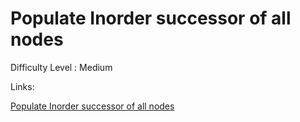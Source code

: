 # Populate Inorder successor of all nodes

Difficulty Level : Medium

Links:

[Populate Inorder successor of all nodes](https://www.geeksforgeeks.org/problems/populate-inorder-successor-for-all-nodes/1)